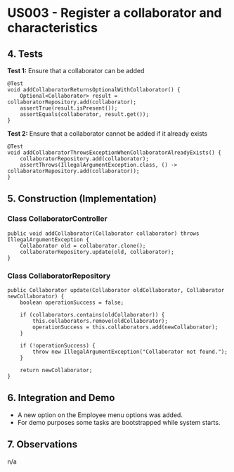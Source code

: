 # US003 - Register a collaborator and characteristics

## 4. Tests

**Test 1:** Ensure that a collaborator can be added


    @Test
    void addCollaboratorReturnsOptionalWithCollaborator() {
        Optional<Collaborator> result = collaboratorRepository.add(collaborator);
        assertTrue(result.isPresent());
        assertEquals(collaborator, result.get());
    }


**Test 2:** Ensure that a collaborator cannot be added if it already exists


    @Test
    void addCollaboratorThrowsExceptionWhenCollaboratorAlreadyExists() {
        collaboratorRepository.add(collaborator);
        assertThrows(IllegalArgumentException.class, () -> collaboratorRepository.add(collaborator));
    }


## 5. Construction (Implementation)

### Class CollaboratorController


    public void addCollaborator(Collaborator collaborator) throws IllegalArgumentException {
        Collaborator old = collaborator.clone();
        collaboratorRepository.update(old, collaborator);
    }


### Class CollaboratorRepository


    public Collaborator update(Collaborator oldCollaborator, Collaborator newCollaborator) {
        boolean operationSuccess = false;

        if (collaborators.contains(oldCollaborator)) {
            this.collaborators.remove(oldCollaborator);
            operationSuccess = this.collaborators.add(newCollaborator);
        }

        if (!operationSuccess) {
            throw new IllegalArgumentException("Collaborator not found.");
        }

        return newCollaborator;
    }

## 6. Integration and Demo

* A new option on the Employee menu options was added.
* For demo purposes some tasks are bootstrapped while system starts.

## 7. Observations

n/a
